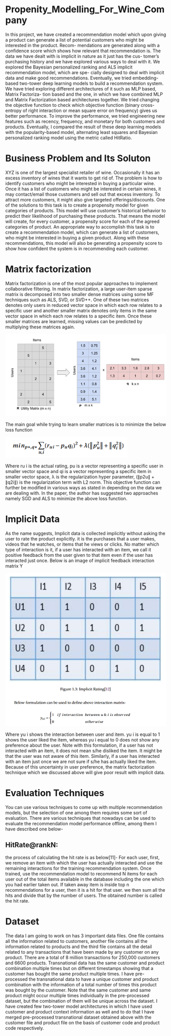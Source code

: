 # Propenity_Modelling_For_Wine_Company
In this project, we have created a recommendation model which upon giving a product
can generate a list of potential customers who might be interested in the product. Recom-
mendations are generated along with a confidence score which shows how relevant that
recommendation is. The data we have dealt with is implicit in nature as it just has the cus-
tomer’s purchasing history and we have explored various ways to deal with it. We explored
the Bayesian personalized ranking and ALS implicit recommendation model, which are spe-
cially designed to deal with implicit data and make good recommendations. Eventually, we
tried embedding-based two-tower deep learning models to build a recommendation system.
We have tried exploring different architectures of it such as MLP based, Matrix Factoriza-
tion based and the one, in which we have combined MLP and Matrix Factorization based
architectures together. We tried changing the objective function to check which objective
function (binary cross-entropy of right interaction or mean square error on frequency) gives
us better performance. To improve the performance, we tried engineering new features such
as recency, frequency, and monetary for both customers and products. Eventually, I compared
the result of these deep learning models with the popularity-based model, alternating least
squares and Bayesian personalized ranking model using the metric called HitRatio.

# Business Problem and Its Soluton
XYZ is one of the largest specialist retailer of wine. Occasionally
it has an excess inventory of wines that it wants to get rid of. The problem is how to
identify customers who might be interested in buying a particular wine. Once it has a list of
customers who might be interested in certain wines, it may contact/email those customers
and sell out that excess inventory. To attract more customers, it might also give targeted
offerings/discounts.
One of the solutions to this task is to create a propensity model for given categories of
products. This model will use customer’s historical behavior to predict their likelihood of
purchasing these products. That means the model will create, for every customer, a propensity
score for each of the agreed categories of product.
An appropriate way to accomplish this task is to create a recommendation model, which can
generate a list of customers, who might be interested in buying a given product. Along with
these recommendations, this model will also be generating a propensity score to show how
confident the system is in recommending each customer.

# Matrix factorization
Matrix factorization is one of the most popular approaches to implement collaborative
filtering. In matrix factorization, a large user-item sparse matrix is
decomposed into two smaller dense matrices using some MF techniques such as ALS,
SVD, or SVD++. One of these two matrices denotes only users in reduced vector space
in which each row relates to a specific user and another smaller matrix denotes only items
in the same vector space in which each row relates to a specific item. Once these smaller
matrices are learned, missing values can be predicted by multiplying these matrices again.

![Chart](charts/matrix_factorization.png)

The main goal while trying to learn smaller matrices is to minimize the below loss
function

![Chart](charts/formula_matrix_fact.png)


Where ru i is the actual rating, pu is a vector representing a specific user in smaller
vector space and qi is a vector representing a specific item in smaller vector space, λ is the
regularization hyper parameter, (∥p2u∥ + ∥q2i∥) is the regularization term with L2 norm.
This objective function can further be modified in various ways as stated in depending
on the data we are dealing with. In the paper, the author has suggested two approaches
namely SGD and ALS to minimize the above loss function.

# Implicit Data
As the name suggests, Implicit data is collected implicitly without asking the user to rate
the product explicitly. it is the purchases that a user makes, videos that he watches, or items
that he views or clicks. No matter which type of interaction is it, if a user has interacted with
an item, we call it positive feedback from the user given to that item even if the user has
interacted just once. Below is an image of implicit feedback interaction matrix Y

![Chart](charts/Implicit_data.png)

Where yu i shows the interaction between user and item. yu i is equal to 1 shows the user liked
the item, whereas yu i equal to 0 does not show any preference about the user. Note with this
formulation, if a user has not interacted with an item, it does not mean s/he disliked the item.
It might be that the user was not aware of this item. Similarly, if a user has interacted with an
item just once we are not sure if s/he has actually liked the item. Because of this uncertainty
in user preference, the matrix factorization technique which we discussed above will give
poor result with implicit data.


# Evaluation Techniques
You can use various techniques to come up with multiple recommendation models, but the
selection of one among them requires some sort of evaluation. There are various techniques
that nowadays can be used to evaluate the recommendation model performance offline,
among them I have described one below-

## HitRate@rankN:
the process of calculating the hit rate is as below[11]-
For each user, first, we remove an item with which the user has actually interacted and use
the remaining interactions for the training recommendation system. Once trained, use the
recommendation model to recommend N items for each user out of the total items available
in the database including the one which you had earlier taken out. If taken away item is
inside top n recommendations for a user, then it is a hit for that user. we then sum all the hits
and divide that by the number of users. The obtained number is called the hit rate.

# Dataset
The data I am going to work on has 3 important data files. One file contains all the information
related to customers, another file contains all the information related to products and the third
file contains all the detail related to any transactions that have been made by any customer
on any product. There are a total of 8 million transactions for 250,000 customers and 6600
products. Transnational data has the same customer and product combination multiple
times but on different timestamps showing that a customer has bought the same product
multiple times. I have pre-processed the transnational data to have a unique customer and
product combination with the information of a total number of times this product was bought
by the customer. Note that the same customer and same product might occur multiple
times individually in the pre-processed dataset, but the combination of them will be unique
across the dataset. I have created few two-tower model architectures in which I have used
customer and product context information as well and to do that I have merged pre-processed
transnational dataset obtained above with the customer file and product file on the basis of
customer code and product code respectively.
